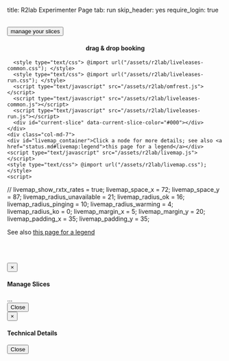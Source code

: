 title: R2lab Experimenter Page
tab: run
skip_header: yes
require_login: true
<!--float_menu_template: r2lab/float-menu-slices.html-->

<div class="container">
  <div class="row">
    <div class="col-md-12">
      <div id='messages' style="display: none" class="" role="alert">
        <a class="close" onclick="$('.alert').hide()">×</a>
      </div>
      <div id='loading' style="display: none" class="alert alert-info" role="alert">
        <strong>Be patient!</strong> Loading informations from server...
      </div>
    </div>
  </div>
  <br />
  <div class="row" id="all">
    <div class="col-md-2 no_padding" >
      <div id="wrap">
        <div id="manage_slices">
          <button type="button" data-toggle="modal" data-target="#slice_modal" class="fc-button fc-state-default fc-corner-left fc-corner-right sd">manage your slices</button>
        </div>
        <div id="my-slices">
          <h4 align="center">drag & drop booking</h4>
        </div>
        <div style="clear:both"></div>
      </div>
    </div>
    <div class="col-md-3 personal_col">
      <div id="calendar"></div>
      <script type="text/javascript" src="/assets/js/moment.min.js"></script>
      <script type="text/javascript" src="/assets/js/jquery-ui.fullcalendar-custom.min.js"></script>
      <script type="text/javascript" src="/assets/js/fullcalendar.min.js"></script>
      <script type="text/javascript" src="/assets/js/jquery.cookie-v141.min.js"></script>
      <style type="text/css"> @import url("/assets/css/fullcalendar.css"); </style>

      <style type="text/css"> @import url("/assets/r2lab/liveleases-common.css"); </style>
      <style type="text/css"> @import url("/assets/r2lab/liveleases-run.css"); </style>
      <script type="text/javascript" src="/assets/r2lab/omfrest.js"></script>
      <script type="text/javascript" src="/assets/r2lab/liveleases-common.js"></script>      
      <script type="text/javascript" src="/assets/r2lab/liveleases-run.js"></script>
      <div id="current-slice" data-current-slice-color="#000"></div>
    </div>
    <div class="col-md-7">
    <div id="livemap_container">Click a node for more details; see also <a href="status.md#livemap:legend">this page for a legend</a></div>
    <script type="text/javascript" src="/assets/r2lab/livemap.js"></script>
    <style type="text/css"> @import url("/assets/r2lab/livemap.css"); </style>
    <script>
//    livemap_show_rxtx_rates = true;
    livemap_space_x = 72;
    livemap_space_y = 87;
    livemap_radius_unavailable = 21;
    livemap_radius_ok = 16;
    livemap_radius_pinging = 10;
    livemap_radius_warming = 4;
    livemap_radius_ko = 0;
    livemap_margin_x = 5;
    livemap_margin_y = 20;
    livemap_padding_x = 35;
    livemap_padding_y = 35;
    </script>
    <div id="actions"></div>
    </div>
  </div>

  See also <a href="status.md#livetable:legend">this page for a legend</a>

  <div class="row">
    <div class="col-md-12">
      <br/>
      <table class="table table-condensed" id='livetable_container'> </table>
      <script type="text/javascript" src="/assets/r2lab/livetable.js"></script>
      <script>
      //livetable_show_rxtx_rates = true;
      </script>
      <style type="text/css"> @import url("/assets/r2lab/livetable.css"); </style>
    </div>
  </div>    
</div>

<!-- PARTIAL MODAL FOR SLICES - USED IN RUN OR BOOK -->
<script type="text/javascript" src="/assets/r2lab/liveslices.js"></script>
<style type="text/css"> @import url("/assets/r2lab/liveslices.css"); </style>
<div class="modal fade" id="slice_modal" tabindex="-1" role="dialog" aria-labelledby="myModalSlice">
  <div class="modal-dialog" role="document">
    <div class="modal-content">
      <div class="modal-header">
        <button type="button" class="close" data-dismiss="modal" aria-label="Close">
	  <span aria-hidden="true">&times;</span>
	</button>
        <h4 class="modal-title" id="myModalSlice">Manage Slices</h4>
      </div>
      <div class="modal-body" id="list-slices">
        ...
      </div>
      <div class="modal-footer">
        <button type="button" class="btn btn-default" data-dismiss="modal">Close</button>
      </div>
    </div>
  </div>
</div>


<!-- PARTIAL MODAL FOR NODES DETAILS - USED IN RUN OR STATUS -->

<script type='text/javascript' src='/assets/js/ug/ug-common-libraries.js'></script>
<script type='text/javascript' src='/assets/js/ug/ug-functions.js'></script>
<script type='text/javascript' src='/assets/js/ug/ug-slider.js'></script>
<script type='text/javascript' src='/assets/js/ug/ug-sliderassets.js'></script>
<script type='text/javascript' src='/assets/js/ug/ug-touchslider.js'></script>
<script type='text/javascript' src='/assets/js/ug/ug-zoomslider.js'></script>
<script type='text/javascript' src='/assets/js/ug/ug-video.js'></script>
<script type='text/javascript' src='/assets/js/ug/ug-gallery.js'></script>
<script type='text/javascript' src='/assets/js/ug/ug-carousel.js'></script>
<script type='text/javascript' src='/assets/js/ug/ug-api.js'></script>
<link rel='stylesheet' href='/assets/css/ug/unite-gallery.css' type='text/css' />
<script type='text/javascript' src='/assets/js/ug/ug-theme-slider.js'></script>
<link rel='stylesheet' href='/assets/css/ug/ug-theme-default.css' type='text/css' />


<script type="text/javascript" src="/assets/r2lab/info_nodes.js"></script>
<div class="modal fade" id="node_details" tabindex="-1" role="dialog" aria-labelledby="myModalSlice">
  <div class="modal-dialog modal-lg" role="document">
    <div class="modal-content">
      <div class="modal-header">
        <button type="button" class="close" data-dismiss="modal" aria-label="Close">
	  <span aria-hidden="true">&times;</span>
	</button>
        <h4 class="modal-title" id="node_details_title">Technical Details</h4>
      </div>
      <div class="modal-body" id="node_details_content">
      </div>
      <div class="modal-footer">
        <button type="button" class="btn btn-default" data-dismiss="modal">Close</button>
      </div>
    </div>
  </div>
</div>
